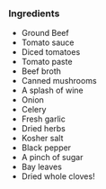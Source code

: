 ### Ingredients

* Ground Beef
* Tomato sauce
* Diced tomatoes
* Tomato paste
* Beef broth
* Canned mushrooms
* A splash of wine
* Onion
* Celery
* Fresh garlic
* Dried herbs
* Kosher salt 
* Black pepper 
* A pinch of sugar 
* Bay leaves
* Dried whole cloves!